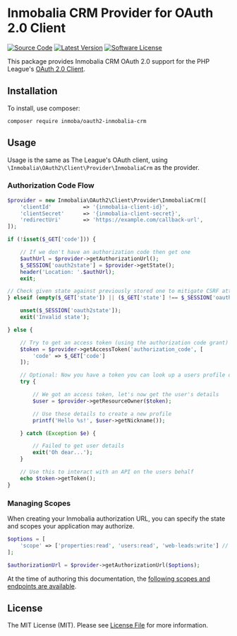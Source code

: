 # Inmobalia CRM Provider for OAuth 2.0 Client
[![Source Code](https://img.shields.io/badge/source-inmoba/oauth2--inmobalia--crm-blue.svg?style=flat-square)](https://github.com/inmoba/oauth2-inmobalia-crm)
[![Latest Version](https://img.shields.io/packagist/v/inmoba/oauth2-inmobalia-crm?style=flat-square)](https://packagist.org/packages/inmoba/oauth2-inmobalia-crm)
[![Software License](https://img.shields.io/badge/license-MIT-brightgreen.svg?style=flat-square)](https://github.com/inmoba/oauth2-inmobalia-crm/blob/master/LICENSE)


This package provides Inmobalia CRM OAuth 2.0 support for the PHP League's [OAuth 2.0 Client](https://github.com/thephpleague/oauth2-client).

## Installation

To install, use composer:

```
composer require inmoba/oauth2-inmobalia-crm
```

## Usage

Usage is the same as The League's OAuth client, using `\Inmobalia\OAuth2\Client\Provider\InmobaliaCrm` as the provider.

### Authorization Code Flow

```php
$provider = new Inmobalia\OAuth2\Client\Provider\InmobaliaCrm([
    'clientId'          => '{inmobalia-client-id}',
    'clientSecret'      => '{inmobalia-client-secret}',
    'redirectUri'       => 'https://example.com/callback-url',
]);

if (!isset($_GET['code'])) {

    // If we don't have an authorization code then get one
    $authUrl = $provider->getAuthorizationUrl();
    $_SESSION['oauth2state'] = $provider->getState();
    header('Location: '.$authUrl);
    exit;

// Check given state against previously stored one to mitigate CSRF attack
} elseif (empty($_GET['state']) || ($_GET['state'] !== $_SESSION['oauth2state'])) {

    unset($_SESSION['oauth2state']);
    exit('Invalid state');

} else {

    // Try to get an access token (using the authorization code grant)
    $token = $provider->getAccessToken('authorization_code', [
        'code' => $_GET['code']
    ]);

    // Optional: Now you have a token you can look up a users profile data
    try {

        // We got an access token, let's now get the user's details
        $user = $provider->getResourceOwner($token);

        // Use these details to create a new profile
        printf('Hello %s!', $user->getNickname());

    } catch (Exception $e) {

        // Failed to get user details
        exit('Oh dear...');
    }

    // Use this to interact with an API on the users behalf
    echo $token->getToken();
}
```

### Managing Scopes

When creating your Inmobalia authorization URL, you can specify the state and scopes your application may authorize.

```php
$options = [
    'scope' => ['properties:read', 'users:read', 'web-leads:write'] // array or string;
];

$authorizationUrl = $provider->getAuthorizationUrl($options);
```

At the time of authoring this documentation, the [following scopes and endpoints are available](https://api-crm.inmobalia.com/docs/swagger-ui).

## License

The MIT License (MIT). Please see [License File](https://github.com/inmoba/oauth2-inmobalia-crm/blob/master/LICENSE) for more information.
